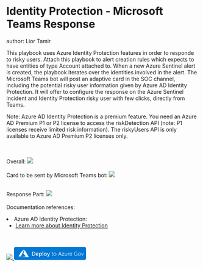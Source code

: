 # Identity Protection - Microsoft Teams Response
author: Lior Tamir

This playbook uses Azure Identity Protection features in order to responde to risky users.
Attach this playbook to alert creation rules which expects to have entities of type Account attached to. 
When a new Azure Sentinel alert is created, the playbook iterates over the identities involved in the alert.
The Microsoft Teams bot will post an adaptive card in the SOC channel, including the potential risky user information given by Azure AD Identity Protection. It will offer to configure the response on the Azure Sentinel incident and Identity Protection risky user with few clicks, directly from Teams.

Note: Azure AD Identity Protection is a premium feature. You need an Azure AD Premium P1 or P2 license to access the riskDetection API (note: P1 licenses receive limited risk information). The riskyUsers API is only available to Azure AD Premium P2 licenses only.

<br><br>
Overall:
<img src="https://github.com/Azure/Azure-Sentinel/blob/master/Playbooks/IdentityProtection-TeamsBotResponse/images/designerView.png"/>
<br><br>
Card to be sent by Microsoft Teams bot:
<img src="https://github.com/Azure/Azure-Sentinel/blob/master/Playbooks/IdentityProtection-TeamsBotResponse/images/msg.png"/><br><br>

Response Part:
<img src="https://github.com/Azure/Azure-Sentinel/blob/master/Playbooks/IdentityProtection-TeamsBotResponse/images/responsePart.png"/>
<br><br>
Documentation references:

<li>Azure AD Identity Protection:
<ul>
<li><a href="https://docs.microsoft.com/azure/active-directory/identity-protection/overview-identity-protection" target="_blank" rel="noopener">Learn more about Identity Protection</a></li>
</ul>
</li><br><br>


<a href="https://portal.azure.com/#create/Microsoft.Template/uri/https%3A%2F%2Fraw.githubusercontent.com%2FAzure%2FAzure-Sentinel%2Fmaster%2FPlaybooks%2FIdentityProtection-TeamsBotResponse%2Fazuredeploy.json" target="_blank">
    <img src="https://aka.ms/deploytoazurebutton""/>
</a>
<a href="https://portal.azure.us/#create/Microsoft.Template/uri/https%3A%2F%2Fraw.githubusercontent.com%2FAzure%2FAzure-Sentinel%2Fmaster%2FPlaybooks%2FIdentityProtection-TeamsBotResponse%2Fazuredeploy.json" target="_blank">
<img src="https://raw.githubusercontent.com/Azure/azure-quickstart-templates/master/1-CONTRIBUTION-GUIDE/images/deploytoazuregov.png"/>
</a>
